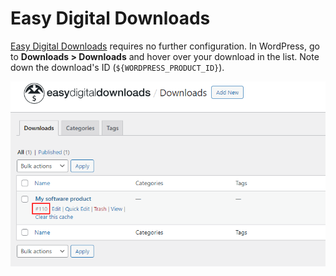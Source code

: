 # Easy Digital Downloads

[Easy Digital Downloads](https://wordpress.org/plugins/easy-digital-downloads/) requires no further configuration.
In WordPress, go to __Downloads > Downloads__ and hover over your download in the list. Note down the download's ID (`${WORDPRESS_PRODUCT_ID}`).

![easy-digital-downloads.png](easy-digital-downloads.png)